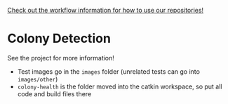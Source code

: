 <!--
@Author: Nick Steele
@Date:   19:04 Sep 24 2020
@Last modified by:   Nick Steele
@Last modified time: 20:32 Sep 24 2020
-->

[Check out the workflow information for how to use our repositories!](https://github.com/CuUwrRobotics/workflow)

# Colony Detection

See the project for more information!

- Test images go in the `images` folder (unrelated tests can go into `images/other`)
- `colony-health` is the folder moved into the catkin workspace, so put all code and build files there

